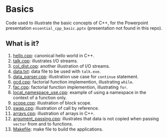 # Basics
Code used to illustrate the basic concepts of C++, for the Powerpoint
presentation `essential_cpp_basic.pptx` (presentation not found in this repo).

## What is it?
1. [hello.cpp](hello.cpp): canonical hello world in C++.
1. [talk.cpp](talk.cpp): illustrates I/O streams.
1. [col_dist.cpp](col_dist.cpp): another illustration of I/O streams.
1. [data.txt](data.txt): data file to be used with `talk.exe`.
1. [data_parser.cpp](data_parser.cpp): illustration use case for `continue` statement.
1. [gcd.cpp](gcd.cpp): factorial function implemention, illustrating `while`.
1. [fac.cpp](fac.cpp): factorial function implemention, illustrating `for`.
1. [local_namespace_use.cpp](local_namespace_use.cpp): example of using a namespace in the context
    of a function only.
1. [scope.cpp](scope.cpp): illustration of block scope.
1. [swap.cpp](swap.cpp): illustration of call by reference.
1. [arrays.cpp](arrays.cpp): illustration of arrays in C++.
1. [argument_passing.cpp](argument_passing.cpp): illustrates that data is not copied when
    passing `vector` from and to functions.
1. [Makefile](Makefile): make file to build the applications.

